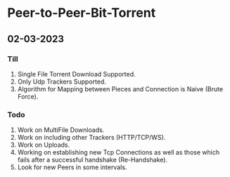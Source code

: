 # Peer-to-Peer-Bit-Torrent

## 02-03-2023
### Till
1. Single File Torrent Download Supported.
2. Only Udp Trackers Supported.
3. Algorithm for Mapping between Pieces and Connection is Naive (Brute Force).
### Todo
1. Work on MultiFile Downloads.
2. Work on including other Trackers (HTTP/TCP/WS).
3. Work on Uploads.
4. Working on establishing new Tcp Connections as well as those which fails after a successful handshake (Re-Handshake).
5. Look for new Peers in some intervals. 